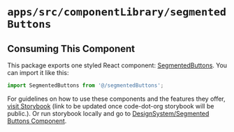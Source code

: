 # `apps/src/componentLibrary/segmentedButtons`

## Consuming This Component

This package exports one styled React component: [SegmentedButtons](SegmentedButtons.tsx).
You can import it like this:

```javascript
import SegmentedButtons from '@/segmentedButtons';
```

For guidelines on how to use these components and the features they offer, [visit Storybook](https://code-dot-org.github.io/dsco_)
(link to be updated once code-dot-org storybook will be public.).
Or run storybook locally and go to [DesignSystem/Segmented Buttons Component](http://localhost:9001/?path=/story/designsystem-segmented-buttons-component--default-segmented-buttons).